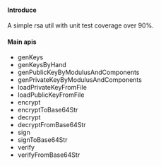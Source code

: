 #### Introduce
A simple rsa util with unit test coverage over 90%.

#### Main apis

- genKeys
- genKeysByHand
- genPublicKeyByModulusAndComponents
- genPrivateKeyByModulusAndComponents
- loadPrivateKeyFromFile
- loadPublicKeyFromFile
- encrypt
- encryptToBase64Str
- decrypt
- decryptFromBase64Str
- sign
- signToBase64Str
- verify
- verifyFromBase64Str

